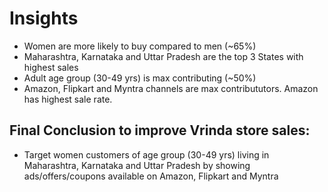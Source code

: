 # Insights

- Women are more likely to buy compared to men (~65%)
- Maharashtra, Karnataka and Uttar Pradesh are the top 3 States with highest sales
- Adult age group (30-49 yrs) is max contributing (~50%)
- Amazon, Flipkart and Myntra channels are max contribututors. Amazon has highest sale rate.

## Final Conclusion to improve Vrinda store sales:

* Target women customers of age group (30-49 yrs) living in Maharashtra, Karnataka and Uttar Pradesh by showing ads/offers/coupons available on Amazon, Flipkart and Myntra